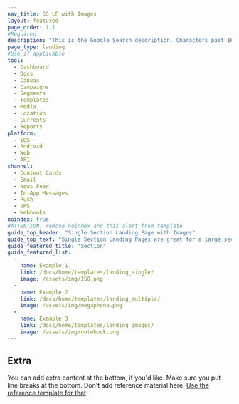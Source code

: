 ```yaml
---
nav_title: SS LP with Images
layout: featured
page_order: 1.1
#Required
description: "This is the Google Search description. Characters past 160 get truncated, keep it brief."
page_type: landing
#Use if applicable
tool:
  - Dashboard
  - Docs
  - Canvas
  - Campaigns
  - Segments
  - Templates
  - Media
  - Location
  - Currents
  - Reports
platform:
  - iOS
  - Android
  - Web
  - API
channel:
  - Content Cards
  - Email
  - News Feed
  - In-App Messages
  - Push
  - SMS
  - Webhooks
noindex: true
#ATTENTION: remove noindex and this alert from template
guide_top_header: "Single Section Landing Page with Images"
guide_top_text: "Single Section Landing Pages are great for a large section with little or no division between the pages in the section. This particular template uses the 'featured' layout yaml parameter ('layout: featured'), which allows you to add extra information at the bottom of the page. If you need to extra sections, use the multi-section Landing Page page type using the 'dev_guide' layout yaml parameter."
guide_featured_title: "Section"
guide_featured_list:
  - 
    name: Example 1
    link: /docs/home/templates/landing_single/
    image: /assets/img/ISO.png
  - 
    name: Example 2
    link: /docs/home/templates/landing_multiple/
    image: /assets/img/megaphone.png
  - 
    name: Example 3
    link: /docs/home/templates/landing_images/
    image: /assets/img/notebook.png
---
```


## Extra

You can add extra content at the bottom, if you'd like. Make sure you put line breaks at the bottom. Don't add reference material here. [Use the reference template for that]({{site.baseurl}}/home/templates/reference/).

<br>

<br>
